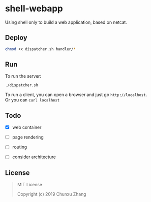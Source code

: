 # shell-webapp
Using shell only to build a web application, based on netcat. 

## Deploy 
```bash
chmod +x dispatcher.sh handler/*
```

## Run
To run the server:
```bash
./dispatcher.sh
```

To run a client, you can open a browser and just go `http://localhost`.  
Or you can `curl localhost`

## Todo

- [x] web container

- [ ] page rendering
- [ ] routing
- [ ] consider architecture

## License

> MIT License
> 
> Copyright (c) 2019 Chunxu Zhang
> 
